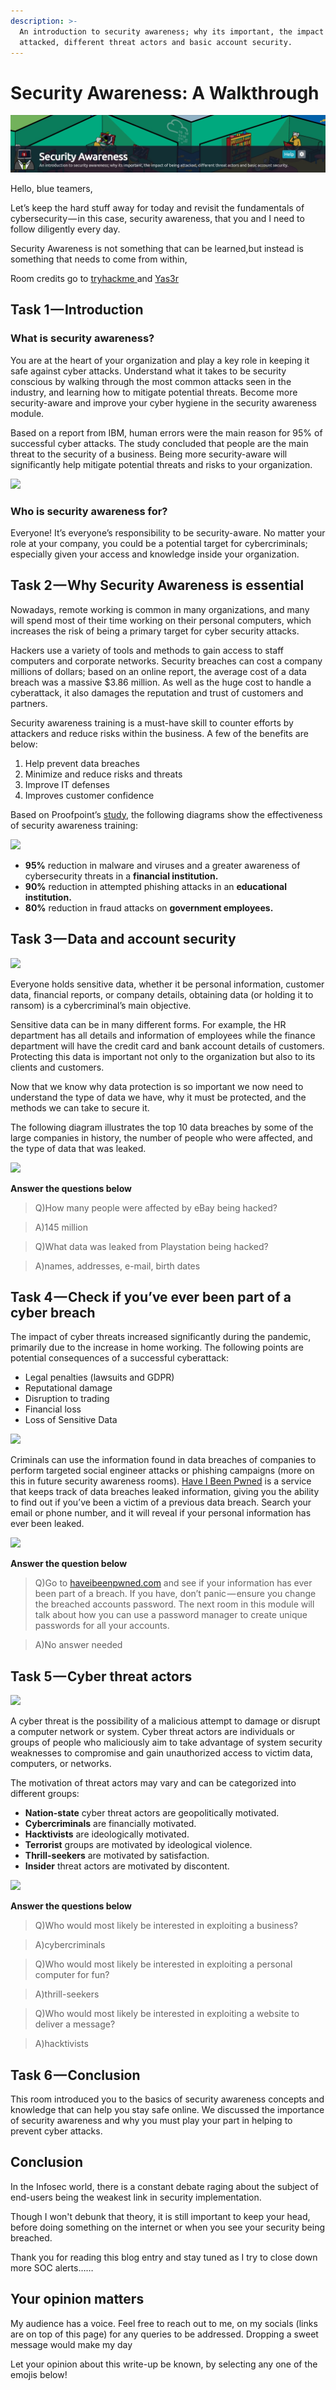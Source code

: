 ```yaml
---
description: >-
  An introduction to security awareness; why its important, the impact of being
  attacked, different threat actors and basic account security.
---
```


# Security Awareness: A Walkthrough

![](<../.gitbook/assets/1 (2).jpg>)

Hello, blue teamers,

Let’s keep the hard stuff away for today and revisit the fundamentals of cybersecurity — in this case, security awareness, that you and I need to follow diligently every day.

Security Awareness is not something that can be learned,but instead is something that needs to come from within,

Room credits go to [tryhackme ](https://tryhackme.com/p/tryhackme)and [Yas3r](https://twitter.com/yaserfaraj)

## Task 1 — Introduction

### **What is security awareness?**

You are at the heart of your organization and play a key role in keeping it safe against cyber attacks. Understand what it takes to be security conscious by walking through the most common attacks seen in the industry, and learning how to mitigate potential threats. Become more security-aware and improve your cyber hygiene in the security awareness module.

Based on a report from IBM, human errors were the main reason for 95% of successful cyber attacks. The study concluded that people are the main threat to the security of a business. Being more security-aware will significantly help mitigate potential threats and risks to your organization.

&#x20;                                              ![](https://cdn-images-1.medium.com/max/1000/1\*Q\_UxYKPKtWA1-9ibhRzh9Q.png)

### **Who is security awareness for?**

Everyone! It’s everyone’s responsibility to be security-aware. No matter your role at your company, you could be a potential target for cybercriminals; especially given your access and knowledge inside your organization.

## Task 2 — Why Security Awareness is essential

Nowadays, remote working is common in many organizations, and many will spend most of their time working on their personal computers, which increases the risk of being a primary target for cyber security attacks.

Hackers use a variety of tools and methods to gain access to staff computers and corporate networks. Security breaches can cost a company millions of dollars; based on an online report, the average cost of a data breach was a massive $3.86 million. As well as the huge cost to handle a cyberattack, it also damages the reputation and trust of customers and partners.

Security awareness training is a must-have skill to counter efforts by attackers and reduce risks within the business. A few of the benefits are below:

1. Help prevent data breaches
2. Minimize and reduce risks and threats
3. Improve IT defenses
4. Improves customer confidence

Based on Proofpoint’s [study](https://www.proofpoint.com/us/threat-reference/security-awareness-training), the following diagrams show the effectiveness of security awareness training:

&#x20;                                                       ![](https://cdn-images-1.medium.com/max/1000/1\*NV4R2ttyUKucDP-r0fCHWg.png)

* **95%** reduction in malware and viruses and a greater awareness of cybersecurity threats in a **financial institution.**
* **90%** reduction in attempted phishing attacks in an **educational institution.**
* **80%** reduction in fraud attacks on **government employees.**

## Task 3 — Data and account security

&#x20;                                            ![](https://cdn-images-1.medium.com/max/1000/1\*Mvgf8q3YaPtF\_Ddx8b3vZw.png)

Everyone holds sensitive data, whether it be personal information, customer data, financial reports, or company details, obtaining data (or holding it to ransom) is a cybercriminal’s main objective.

Sensitive data can be in many different forms. For example, the HR department has all details and information of employees while the finance department will have the credit card and bank account details of customers. Protecting this data is important not only to the organization but also to its clients and customers.

Now that we know why data protection is so important we now need to understand the type of data we have, why it must be protected, and the methods we can take to secure it.

The following diagram illustrates the top 10 data breaches by some of the large companies in history, the number of people who were affected, and the type of data that was leaked.

&#x20;                                                      ![](https://cdn-images-1.medium.com/max/1000/1\*7qoan-DWKSWB-U6qqxK\_Gw.png)

**Answer the questions below**

> Q)How many people were affected by eBay being hacked?

> A)145 million

> Q)What data was leaked from Playstation being hacked?

> A)names, addresses, e-mail, birth dates

## Task 4 — Check if you’ve ever been part of a cyber breach

The impact of cyber threats increased significantly during the pandemic, primarily due to the increase in home working. The following points are potential consequences of a successful cyberattack:

* Legal penalties (lawsuits and GDPR)
* Reputational damage
* Disruption to trading
* Financial loss
* Loss of Sensitive Data

&#x20;                                                ![](https://cdn-images-1.medium.com/max/1000/1\*93Q7E2fdmaUBx3H0QpUeTQ.png)

Criminals can use the information found in data breaches of companies to perform targeted social engineer attacks or phishing campaigns (more on this in future security awareness rooms). [Have I Been Pwned](https://haveibeenpwned.com) is a service that keeps track of data breaches leaked information, giving you the ability to find out if you’ve been a victim of a previous data breach. Search your email or phone number, and it will reveal if your personal information has ever been leaked.

&#x20;                                                   ![](https://cdn-images-1.medium.com/max/1000/1\*4lrKsH\_ArA-Z2zC07KJ23w.png)

**Answer the question below**

> Q)Go to [haveibeenpwned.com](https://haveibeenpwned.com) and see if your information has ever been part of a breach. If you have, don’t panic — ensure you change the breached accounts password. The next room in this module will talk about how you can use a password manager to create unique passwords for all your accounts.

> A)No answer needed

## Task 5 — Cyber threat actors

&#x20;                                                   ![](https://cdn-images-1.medium.com/max/1000/1\*tK-JmGJ4xzxuFBIjDBGrWA.png)

A cyber threat is the possibility of a malicious attempt to damage or disrupt a computer network or system. Cyber threat actors are individuals or groups of people who maliciously aim to take advantage of system security weaknesses to compromise and gain unauthorized access to victim data, computers, or networks.

The motivation of threat actors may vary and can be categorized into different groups:

* **Nation-state** cyber threat actors are geopolitically motivated.
* **Cybercriminals** are financially motivated.
* **Hacktivists** are ideologically motivated.
* **Terrorist** groups are motivated by ideological violence.
* **Thrill-seekers** are motivated by satisfaction.
* **Insider** threat actors are motivated by discontent.

&#x20;                                                   ![](https://cdn-images-1.medium.com/max/1000/1\*UZMULTs\_ewFCFRFadYaSlQ.png)

**Answer the questions below**

> Q)Who would most likely be interested in exploiting a business?

> A)cybercriminals

> Q)Who would most likely be interested in exploiting a personal computer for fun?

> A)thrill-seekers

> Q)Who would most likely be interested in exploiting a website to deliver a message?

> A)hacktivists

## Task 6 — Conclusion

This room introduced you to the basics of security awareness concepts and knowledge that can help you stay safe online. We discussed the importance of security awareness and why you must play your part in helping to prevent cyber attacks.

## Conclusion

In the Infosec world, there is a constant debate raging about the subject of end-users being the weakest link in security implementation.

Though I won't debunk that theory, it is still important to keep your head, before doing something on the internet or when you see your security being breached.

Thank you for reading this blog entry and stay tuned as I try to close down more SOC alerts……

## Your opinion matters

My audience has a voice. Feel free to reach out to me, on my socials (links are on top of this page) for any queries to be addressed. Dropping a sweet message would make my day

Let your opinion about this write-up be known, by selecting any one of the emojis below!
